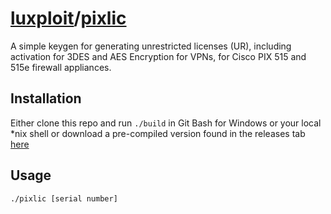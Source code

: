 # [luxploit](https://luxploit.net)/[pixlic](https://github.com/luxploit/pixlic)

A simple keygen for generating unrestricted licenses (UR), including activation for 3DES and AES Encryption for VPNs, for Cisco PIX 515 and 515e firewall appliances.

## Installation

Either clone this repo and run `./build` in Git Bash for Windows or your local \*nix shell or download a pre-compiled version found in the releases tab [here](https://github.com/luxploit/pixlic/releases)

## Usage

```
./pixlic [serial number]
```
